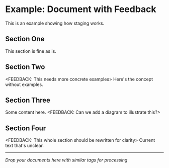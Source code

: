 # Example: Document with Feedback

This is an example showing how staging works.

## Section One
This section is fine as is.

## Section Two
<FEEDBACK: This needs more concrete examples>
Here's the concept without examples.

## Section Three
Some content here.
<FEEDBACK: Can we add a diagram to illustrate this?>

## Section Four
<FEEDBACK: This whole section should be rewritten for clarity>
Current text that's unclear.

---

*Drop your documents here with similar <FEEDBACK> tags for processing*